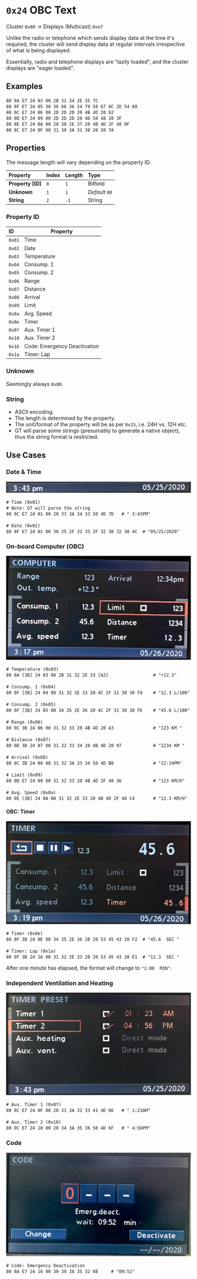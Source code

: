 # `0x24` OBC Text

Cluster `0x80` → Displays (Multicast) `0xe7`

Unlike the radio or telephone which sends display data at the time it's required, the cluster will send display data at regular intervals irrespective of what is being displayed.

Essentially, radio and telephone displays are "lazily loaded", and the cluster displays are "eager loaded".

## Examples

    80 0A E7 24 03 00 2B 32 34 2E 35 7C
    80 0F E7 24 05 30 36 66 36 24 79 58 67 6C 2D 54 68
    80 0C E7 24 06 00 2D 2D 2D 20 4B 4D 20 62
    80 0D E7 24 09 00 2D 2D 2D 20 4D 50 48 20 3F
    80 0E E7 24 0A 00 20 30 2E 37 20 4B 4D 2F 48 0F
    80 0C E7 24 0F 00 31 30 3A 31 30 20 20 7A

## Properties

The message length will vary depending on the property ID.

Property|Index|Length|Type
:-------|:----|:-----|:---
**Property [ID]**|`0`|`1`|Bitfield
**Unknown**|`1`|`1`|_Default `00`_
**String**|`2`|`-1`|String

### Property ID

ID|Property
:--|-------
`0x01`|Time
`0x02`|Date
`0x03`|Temperature
`0x04`|Consump. 1
`0x05`|Consump. 2
`0x06`|Range
`0x07`|Distance
`0x08`|Arrival
`0x09`|Limit
`0x0a`|Avg. Speed
`0x0e`|Timer
`0x0f`|Aux. Timer 1
`0x10`|Aux. Timer 2
`0x16`|Code: Emergency Deactivation
`0x1a`|Timer: Lap

### Unknown

Seemingly always `0x00`.

### String

- ASCII encoding. 
- The length is determined by the property.
- The unit/format of the property will be as per `0x15`, i.e. 24H vs. 12H etc.
- GT will parse some strings (presumably to generate a native object), thus the string format is restricted.

## Use Cases

### Date & Time
   
![Date & Time](obc/date_time.jpg)

    # Time (0x01)
    # Note: GT will parse the string
    80 0C E7 24 01 00 20 33 3A 34 33 50 4D 7D   # " 3:43PM"

    # Date (0x02)
    80 0F E7 24 02 00 30 35 2F 32 35 2F 32 30 32 30 4C  # "05/25/2020"

### On-board Computer (OBC)

![OBC](obc/obc.jpg)

    # Temperature (0x03)
    80 0A [3B] 24 03 00 2B 31 32 2E 33 [A3]                 # "+12.3"

    # Consump. 1 (0x04)
    80 0F [3B] 24 04 00 31 32 2E 33 20 4C 2F 31 30 30 F8    # "12.3 L/100"
    
    # Consump. 2 (0x05)
    80 0F [3B] 24 05 00 34 35 2E 36 20 4C 2F 31 30 30 FE    # "45.6 L/100"
    
    # Range (0x06)
    80 0C 3B 24 06 00 31 32 33 20 4B 4D 20 A3               # "123 KM "
    
    # Distance (0x07)
    80 0D 3B 24 07 00 31 32 33 34 20 4B 4D 20 97            # "1234 KM "
    
    # Arrival (0x08)
    80 0C 3B 24 08 00 31 32 3A 33 34 50 4D B8               # "12:34PM"
    
    # Limit (0x09)
    80 0D E7 24 09 00 31 32 33 20 4B 4D 2F 48 36            # "123 KM/H"
    
    # Avg. Speed (0x0a)
    80 0E [3B] 24 0A 00 31 32 2E 33 20 4B 4D 2F 48 C4       # "12.3 KM/H"

#### OBC: Timer

![OBC: Timer](obc/obc_timer.jpg)
    
    # Timer (0x0e)
    80 0F 3B 24 0E 00 34 35 2E 36 20 20 53 45 43 20 F2  # "45.6  SEC "

    # Timer: Lap (0x1a)
    80 0F 3B 24 1A 00 31 32 2E 33 20 20 53 45 43 20 E1  # "12.3  SEC "
    
After one minute has elapsed, the format will change to `"1:00  MIN"`.

### Independent Ventilation and Heating

![Aux Timers](obc/aux.jpg)

    # Aux. Timer 1 (0x0f)
    80 0C E7 24 0F 00 20 31 3A 32 33 41 4D 66   # " 1:23AM"

    # Aux. Timer 2 (0x10)
    80 0C E7 24 10 00 20 34 3A 35 36 50 4D 6F   # " 4:56PM"

### Code

![Code: Emergency Deactivation](obc/code_deactivation.jpg)
    
    # Code: Emergency Deactivation
    80 0A E7 24 16 00 30 39 3A 35 32 6B     # "09:52"
